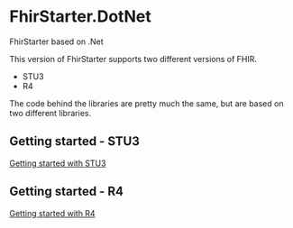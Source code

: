 # FhirStarter.DotNet
FhirStarter based on .Net 

This version of FhirStarter supports two different versions of FHIR.

* STU3
* R4 

The code behind the libraries are pretty much the same, but are based on two different libraries. 

## Getting started - STU3 
[Getting started with STU3](src/docs/STU3/GettingStarted-STU3.md)


## Getting started - R4

[Getting started with R4](src/docs/R4/GettingStarted-R4.md)
